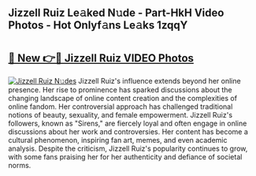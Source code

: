 ## Jizzell Ruiz Le𝚊ked N𝚞de - Part-HkH Video Photos - Hot Onlyf𝚊ns Le𝚊ks 1zqqY

# <h2><a href="http://ac25309.deff.icu/?id=Jizzell+Ruiz">🔗 New 👉🔴 Jizzell Ruiz VIDEO Photos</a></h2>

[![Jizzell Ruiz N𝚞des](https://i.imgur.com/rIISA9y.gif)](http://ac25309.deff.icu/?id=Jizzell+Ruiz)
Jizzell Ruiz's influence extends beyond her online presence. Her rise to prominence has sparked discussions about the changing landscape of online content creation and the complexities of online fandom. Her controversial approach has challenged traditional notions of beauty, sexuality, and female empowerment. Jizzell Ruiz's followers, known as "Sirens," are fiercely loyal and often engage in online discussions about her work and controversies. Her content has become a cultural phenomenon, inspiring fan art, memes, and even academic analysis. Despite the criticism, Jizzell Ruiz's popularity continues to grow, with some fans praising her for her authenticity and defiance of societal norms.

